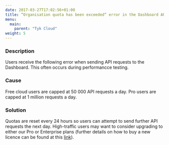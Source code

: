 ```yaml
---
date: 2017-03-27T17:02:56+01:00
title: “Organisation quota has been exceeded“ error in the Dashboard API
menu:
  main:
    parent: "Tyk Cloud"
weight: 5 
---
```


### Description

Users receive the following error when sending API requests to the Dashboard. This often occurs during performancce testing.

### Cause

Free cloud users are capped at 50 000 API requests a day. Pro users are capped at 1 million requests a day.

### Solution

Quotas are reset every 24 hours so users can attempt to send further API requests the next day. High-traffic users may want to consider upgrading to either our Pro or Enterprise plans (further details on how to buy a new licence can be found at this [link][1]).

 [1]: https://site-dev.tykbeta.com/compare-api-management-platforms/